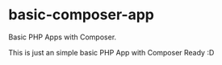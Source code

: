 # basic-composer-app
Basic PHP Apps with Composer.

This is just an simple basic PHP App with Composer Ready :D
